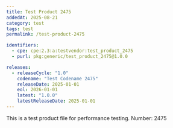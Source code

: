 ```yaml
---
title: Test Product 2475
addedAt: 2025-08-21
category: test
tags: test
permalink: /test-product-2475

identifiers:
  - cpe: cpe:2.3:a:testvendor:test_product_2475
  - purl: pkg:generic/test_product_2475@1.0.0

releases:
  - releaseCycle: "1.0"
    codename: "Test Codename 2475"
    releaseDate: 2025-01-01
    eol: 2026-01-01
    latest: "1.0.0"
    latestReleaseDate: 2025-01-01
---
```


This is a test product file for performance testing. Number: 2475
